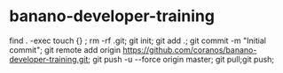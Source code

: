 # banano-developer-training

find . -exec touch {} \;
rm -rf .git;
git init;
git add .;
git commit -m "Initial commit";
git remote add origin https://github.com/coranos/banano-developer-training.git;
git push -u --force origin master;
git pull;git push;
